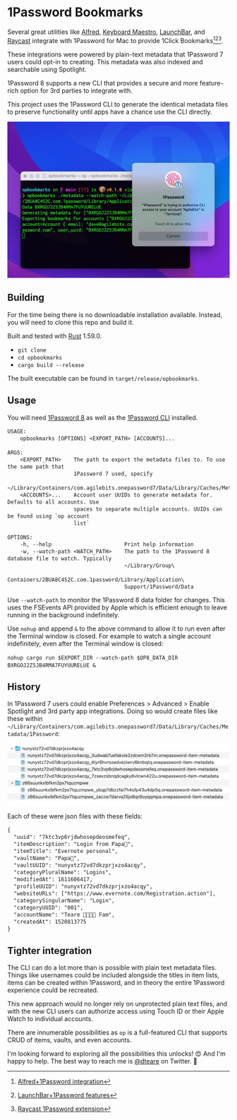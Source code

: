 # 1Password Bookmarks

Several great utilities like [Alfred](https://www.alfredapp.com), [Keyboard Maestro](https://www.keyboardmaestro.com/main/), [LaunchBar](https://www.obdev.at/products/launchbar/index.html), and [Raycast](https://www.raycast.com) integrate with 1Password for Mac to provide 1Click Bookmarks[^1][^2][^3].

These integrations were powered by plain-text metadata that 1Password 7 users could opt-in to creating. This metadata was also indexed and searchable using Spotlight.

1Password 8 supports a new CLI that provides a secure and more feature-rich option for 3rd parties to integrate with.

This project uses the 1Password CLI to generate the identical metadata files to preserve functionality until apps have a chance use the CLI directly.

![opbookmarks authorizing with 1Password 8](./images/opbookmarks.png)

## Building

For the time being there is no downloadable installation available. Instead, you will need to clone this repo and build it.

Built and tested with [Rust](https://www.rust-lang.org) 1.59.0.

- `git clone`
- `cd opbookmarks`
- `cargo build --release`

The built executable can be found in `target/release/opbookmarks`.

## Usage

You will need [1Password 8](http://1password.com/downloads/mac/#beta-downloads) as well as the [1Password CLI](https://developer.1password.com/docs/cli) installed.

```
USAGE:
    opbookmarks [OPTIONS] <EXPORT_PATH> [ACCOUNTS]...

ARGS:
    <EXPORT_PATH>    The path to export the metadata files to. To use the same path that
                     1Password 7 used, specify
                     ~/Library/Containers/com.agilebits.onepassword7/Data/Library/Caches/Metadata/1Password
    <ACCOUNTS>...    Account user UUIDs to generate metadata for. Defaults to all accounts. Use
                     spaces to separate multiple accounts. UUIDs can be found using `op account
                     list`

OPTIONS:
    -h, --help                       Print help information
    -w, --watch-path <WATCH_PATH>    The path to the 1Password 8 database file to watch. Typically
                                     ~/Library/Group\
                                     Containers/2BUA8C4S2C.com.1password/Library/Application\
                                     Support/1Password/Data
```

Use `--watch-path` to monitor the 1Password 8 data folder for changes. This uses the FSEvents API provided by Apple which is efficient enough to leave running in the background indefinitely.

Use `nohup` and append `&` to the above command to allow it to run even after the Terminal window is closed. For example to watch a single account indefinitely, even after the Terminal window is closed:

`nohup cargo run $EXPORT_DIR --watch-path $OP8_DATA_DIR BXRGOJ2Z5JB4RMA7FUYUURELUE &`

## History

In 1Password 7 users could enable Preferences > Advanced > Enable Spotlight and 3rd party app integrations. Doing so would create files like these within `~/Library/Containers/com.agilebits.onepassword7/Data/Library/Caches/Metadata/1Password`:

![Created metadata files for items when 3rd-party app integration was enabled](./images/1password-7-metadata.png)

Each of these were json files with these fields:

```
{
  "uuid": "7ktc3vp6rjdwhosepdeosmefeq",
  "itemDescription": "Login from Papa🐻",
  "itemTitle": "Evernote personal",
  "vaultName": "Papa🐻",
  "vaultUUID": "nunyxtz72vd7dkzprjxzo4acqy",
  "categoryPluralName": "Logins",
  "modifiedAt": 1611606417,
  "profileUUID": "nunyxtz72vd7dkzprjxzo4acqy",
  "websiteURLs": ["https://www.evernote.com/Registration.action"],
  "categorySingularName": "Login",
  "categoryUUID": "001",
  "accountName": "Teare 👨‍👩‍👧‍👦 Fam",
  "createdAt": 1520813775
}
```

## Tighter integration

The CLI can do a lot more than is possible with plain text metadata files. Things like usernames could be included alongside the titles in item lists, items can be created within 1Password, and in theory the entire 1Password experience could be recreated.

This new approach would no longer rely on unprotected plain text files, and with the new CLI users can authorize access using Touch ID or their Apple Watch to individual accounts.

There are innumerable possibilities as `op` is a full-featured CLI that supports CRUD of items, vaults, and even accounts.

I'm looking forward to exploring all the possibilities this unlocks! 😍 And I'm happy to help. The best way to reach me is [@dteare](https://twitter.com/dteare) on Twitter. 🤗

[^1]: [Alfred+1Password integration](https://www.alfredapp.com/help/features/1password/)
[^2]: [LaunchBar+1Password features](https://www.obdev.at/products/launchbar/features.html)
[^3]: [Raycast 1Password extension](https://www.raycast.com/khasbilegt/1password7)
